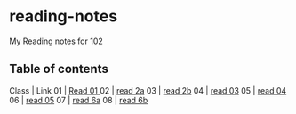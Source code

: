 # reading-notes
My Reading notes for 102

## Table of contents 

Class | Link
01 | [Read 01 ](https://samahdasan.github.io/reading-notes/read001)
02 | [read 2a](https://samahdasan.github.io/reading-notes/sammarise) 
03 | [read 2b](https://samahdasan.github.io/reading-notes/gitSammarize)
04 | [read 03](https://samahdasan.github.io/reading-notes/read03)
05 | [read 04](https://samahdasan.github.io/reading-notes/read04)
06 | [read 05](https://samahdasan.github.io/reading-notes/read05)
07 | [read 6a](https://samahdasan.github.io/reading-notes/read6A)
08 | [read 6b](https://samahdasan.github.io/reading-notes/read6B)